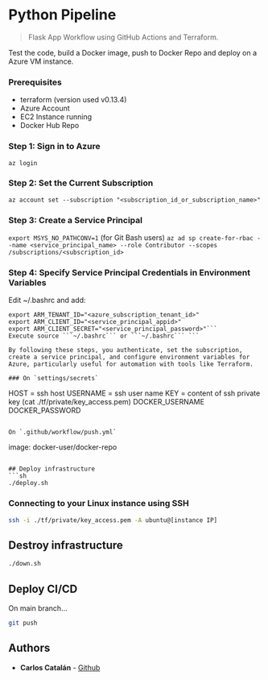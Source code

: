 # Python Pipeline
> Flask App Workflow using GitHub Actions and Terraform.

Test the code, build a Docker image, push to Docker Repo and deploy on a Azure VM instance.

### Prerequisites

- terraform (version used v0.13.4)
- Azure Account
- EC2 Instance running
- Docker Hub Repo

### Step 1: Sign in to Azure
```az login ```

### Step 2: Set the Current Subscription
```az account set --subscription "<subscription_id_or_subscription_name>"```

### Step 3: Create a Service Principal
```export MSYS_NO_PATHCONV=1``` (for Git Bash users)
```az ad sp create-for-rbac --name <service_principal_name> --role Contributor --scopes /subscriptions/<subscription_id> ```

### Step 4: Specify Service Principal Credentials in Environment Variables
Edit ~/.bashrc and add:

```export ARM_SUBSCRIPTION_ID="<azure_subscription_id>"
export ARM_TENANT_ID="<azure_subscription_tenant_id>"
export ARM_CLIENT_ID="<service_principal_appid>"
export ARM_CLIENT_SECRET="<service_principal_password>"```
Execute source ```~/.bashrc``` or ```~/.bashrc``` ```

By following these steps, you authenticate, set the subscription, create a service principal, and configure environment variables for Azure, particularly useful for automation with tools like Terraform.

### On `settings/secrets`
```
HOST = ssh host
USERNAME = ssh user name
KEY = content of ssh private key (cat ./tf/private/key_access.pem)
DOCKER_USERNAME
DOCKER_PASSWORD
```

On `.github/workflow/push.yml`
```
image: docker-user/docker-repo
```

## Deploy infrastructure
```sh
./deploy.sh
```

### Connecting to your Linux instance using SSH
```sh
ssh -i ./tf/private/key_access.pem -A ubuntu@[instance IP]
```

## Destroy infrastructure
```sh
./down.sh
```

## Deploy CI/CD
On main branch...
```sh
git push
```

## Authors
* **Carlos Catalán** - [Github](https://github.com/catalan94)
